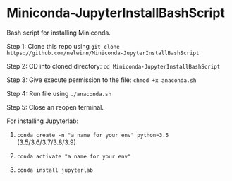 # Miniconda-JupyterInstallBashScript
Bash script for installing Miniconda.


Step 1: Clone this repo using `git clone https://github.com/nelwinn/Miniconda-JupyterInstallBashScript`

Step 2: CD into cloned directory: `cd Miniconda-JupyterInstallBashScript`

Step 3: Give execute permission to the file: `chmod +x anaconda.sh`

Step 4: Run file using `./anaconda.sh `

Step 5: Close an reopen terminal. 

For installing Jupyterlab:

1. `conda create -n "a name for your env" python=3.5` (3.5/3.6/3.7/3.8/3.9)

2. `conda activate "a name for your env"`

3. `conda install jupyterlab`
